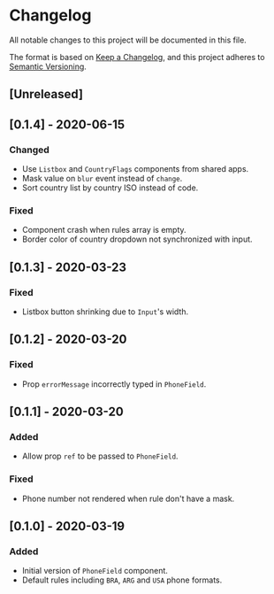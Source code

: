 # Changelog
All notable changes to this project will be documented in this file.

The format is based on [Keep a Changelog](https://keepachangelog.com/en/1.0.0/),
and this project adheres to [Semantic Versioning](https://semver.org/spec/v2.0.0.html).

## [Unreleased]

## [0.1.4] - 2020-06-15
### Changed
- Use `Listbox` and `CountryFlags` components from shared apps.
- Mask value on `blur` event instead of `change`.
- Sort country list by country ISO instead of code.

### Fixed
- Component crash when rules array is empty.
- Border color of country dropdown not synchronized with input.

## [0.1.3] - 2020-03-23
### Fixed
- Listbox button shrinking due to `Input`'s width.

## [0.1.2] - 2020-03-20
### Fixed
- Prop `errorMessage` incorrectly typed in `PhoneField`.

## [0.1.1] - 2020-03-20
### Added
- Allow prop `ref` to be passed to `PhoneField`.

### Fixed
- Phone number not rendered when rule don't have a mask.

## [0.1.0] - 2020-03-19
### Added
- Initial version of `PhoneField` component.
- Default rules including `BRA`, `ARG` and `USA` phone formats.
